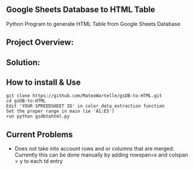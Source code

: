 ## Google Sheets Database to HTML Table
Python Program to generate HTML Table from Google Sheets Database

## Project Overview:

## Solution:

##  How to install & Use<br>
`git clone https://github.com/MateoWartelle/gsDB-to-HTML.git`<br>
`cd gsDB-to-HTML`<br>
`Edit 'YOUR SPREEDSHEET ID' in color_data_extraction function`<br>
`Set the proper range in main (ie 'A1:E5')`<br>
`run python gsdbtohtml.py`

## Current Problems
- Does not take into account rows and or columns that are merged. 
Currently this can be done manually by adding rowspan=x and colspan = y to each td entry

